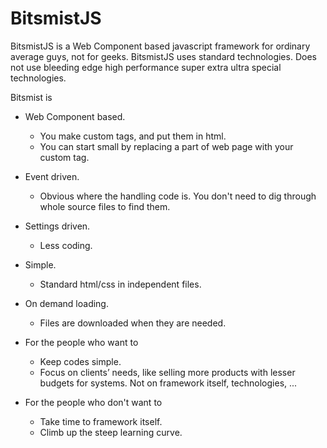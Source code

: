 # BitsmistJS

BitsmistJS is a Web Component based javascript framework for ordinary average guys, not for geeks.  BitsmistJS uses standard technologies.  Does not use bleeding edge high performance super extra ultra special technologies.

Bitsmist is

- Web Component based.
  - You make custom tags, and put them in html.
  - You can start small by replacing a part of web page with your custom tag.
- Event driven.
  - Obvious where the handling code is.  You don't need to dig through whole source files to find them.
- Settings driven.
  - Less coding.
- Simple.
  - Standard html/css in independent files.
- On demand loading.
  - Files are downloaded when they are needed.

- For the people who want to
  - Keep codes simple.
  - Focus on clients’ needs, like selling more products with lesser budgets for systems. Not on framework itself, technologies, ...
- For the people who don't want to
  - Take time to framework itself.
  - Climb up the steep learning curve.
